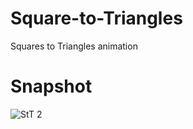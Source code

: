 # Square-to-Triangles
 Squares to Triangles animation

# Snapshot
![StT 2](https://user-images.githubusercontent.com/77338790/189999518-63b338ba-0f48-40be-ab16-7aa17e93313a.PNG)
